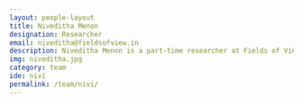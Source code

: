 ```yaml
---
layout: people-layout
title: Niveditha Menon
designation: Researcher
email: niveditha@fieldsofview.in
description: Niveditha Menon is a part-time researcher at Fields of View. She received her doctorate from Penn State University in Sociology and Demography with a minor in Women's Studies. Her broad areas of interest are gender, poverty, violence, community development, and research methodology. In particular, she has worked in the areas of local participatory development, rural poverty, and urban homelessness.
img: niveditha.jpg
category: team
ide: nivi
permalink: /team/nivi/
---
```

